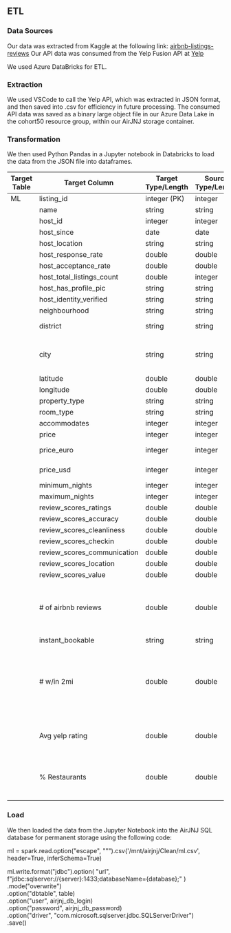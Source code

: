 ## ETL
### Data Sources
Our data was extracted from Kaggle at the following link: [airbnb-listings-reviews](https://www.kaggle.com/datasets/mysarahmadbhat/airbnb-listings-reviews)
Our API data was consumed from the Yelp Fusion API at [Yelp](https://www.yelp.com/developers/documentation/v3/authentication)

We used Azure DataBricks for ETL. 

### Extraction
We used VSCode to call the Yelp API, which was extracted in JSON format, and then saved into .csv for efficiency in future processing. The consumed API data was saved as a binary large object file in our Azure Data Lake in the cohort50 resource group, within our AirJNJ storage container.

### Transformation
We then used Python Pandas in a Jupyter notebook in Databricks to load the data from the JSON file into dataframes.


| Target Table | Target Column | Target Type/Length | Source Type/Length | Source Table | Transformation Specification |
|----------|----------|----------|----------|----------|----------|
|   ML  |   listing_id   |   integer (PK)   | integer | listing.csv | no transx |
|     |   name   |   string   | string | listing.csv | no transx |
|     |   host_id   |   integer   | integer | listing.csv | no transx |
|     |   host_since   |   date   | date | listing.csv | no transx |
|     |   host_location   |   string   | string | listing.csv | no transx |
|     |   host_response_rate   |   double   | double | listing.csv | no transx |
|     |   host_acceptance_rate   |   double   | double | listing.csv | no transx |
|     |   host_total_listings_count  |   double   | integer | listing.csv | no transx |
|     |   host_has_profile_pic   |   string   | string | listing.csv | no transx |
|     |   host_identity_verified   |   string   | string | listing.csv | no transx |
|     |   neighbourhood   |   string   | string | listing.csv | no transx |
|     |   district   |   string   | string | listing.csv | replaced nulls with Paris_d |
|     |   city   |   string   | string | listing.csv | removed all cities other than NYC and Paris |
|     |   latitude   |   double   | double | listing.csv | no transx |
|     |   longitude   |   double   | double | listing.csv | no transx |
|     |   property_type   |   string   | string | listing.csv | no transx |
|     |   room_type   |   string   | string | listing.csv | no transx |
|     |   accommodates   |   integer   | integer | listing.csv | no transx |
|     |   price   |   integer   | integer | listing.csv | no transx |
|     |   price_euro   |   integer   | integer | listing.csv | converted NYC prices to euro |
|     |   price_usd   |   integer   | integer | listing.csv | converted Paris prices to USD |
|     |   minimum_nights   |   integer   | integer | listing.csv | no transx |
|     |   maximum_nights   |   integer   | integer | listing.csv | no transx |
|     |   review_scores_ratings   |   double   | double | listing.csv | no transx |
|     |   review_scores_accuracy   |   double   | double | listing.csv | no transx |
|     |   review_scores_cleanliness   |   double   | double | listing.csv | no transx |
|     |   review_scores_checkin   |   double   | double | listing.csv | no transx |
|     |   review_scores_communication   |   double   | double | listing.csv | no transx |
|     |   review_scores_location   |   double   | double | listing.csv | no transx |
|     |   review_scores_value   |   double   | double | listing.csv | no transx |
|     |   # of airbnb reviews   |   double   | double | review.csv | collected the count of reviews and joined them to this table on listing_id |
|     |   instant_bookable   |   string   | string | listing.csv | no transx |
|     |   # w/in 2mi   |   double   | double | yelp api | using results from yelp api, counting how many yelp attractions and restaurants are within 2 miles of the listing |
|     |   Avg yelp rating   |   double   | double | yelp api | average rating of yelp locations within 2 miles |
|     |   % Restaurants   |   double   | double | yelp api | percentage of restaurants vs attractions of nearby yelp locations |


### Load
We then loaded the data from the Jupyter Notebook into the AirJNJ SQL database for permanent storage using the following code:

ml = spark.read.option("escape", "\"").csv('/mnt/airjnj/Clean/ml.csv', header=True, inferSchema=True)

ml.write.format("jdbc").option(
    "url", f"jdbc:sqlserver://{server}:1433;databaseName={database};"
    ) \
    .mode("overwrite") \
    .option("dbtable", table) \
    .option("user", airjnj_db_login) \
    .option("password", airjnj_db_password) \
    .option("driver", "com.microsoft.sqlserver.jdbc.SQLServerDriver") \
    .save()







